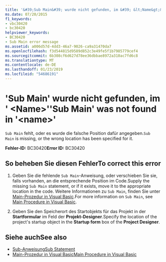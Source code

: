 ```yaml
---
title: '&#39;Sub Main&#39; wurde nicht gefunden, im &#39; &lt;Name&gt;&#39;'
ms.date: 07/20/2015
f1_keywords:
- vbc30420
- bc30420
helpviewer_keywords:
- BC30420
- Sub Main error message
ms.assetid: a006d57d-4dd3-46a7-9026-ca9a31470da7
ms.openlocfilehash: f3d544815d9589d852c3e49fe5f1b7985779cef4
ms.sourcegitcommit: 6b308cf6d627d78ee36dbbae8972a310ac7fd6c8
ms.translationtype: MT
ms.contentlocale: de-DE
ms.lasthandoff: 01/23/2019
ms.locfileid: "54686191"
---
```

# <a name="39sub-main39-was-not-found-in-39ltnamegt39"></a><span data-ttu-id="076ad-102">&#39;Sub Main&#39; wurde nicht gefunden, im &#39; &lt;Name&gt;&#39;</span><span class="sxs-lookup"><span data-stu-id="076ad-102">&#39;Sub Main&#39; was not found in &#39;&lt;name&gt;&#39;</span></span>
<span data-ttu-id="076ad-103">`Sub Main` fehlt, oder es wurde die falsche Position dafür angegeben.</span><span class="sxs-lookup"><span data-stu-id="076ad-103">`Sub Main` is missing, or the wrong location has been specified for it.</span></span>  
  
 <span data-ttu-id="076ad-104">**Fehler-ID:** BC30420</span><span class="sxs-lookup"><span data-stu-id="076ad-104">**Error ID:** BC30420</span></span>  
  
## <a name="to-correct-this-error"></a><span data-ttu-id="076ad-105">So beheben Sie diesen Fehler</span><span class="sxs-lookup"><span data-stu-id="076ad-105">To correct this error</span></span>  
  
1.  <span data-ttu-id="076ad-106">Geben Sie die fehlende `Sub Main`-Anweisung, oder verschieben Sie sie, falls vorhanden, an die entsprechende Position im Code.</span><span class="sxs-lookup"><span data-stu-id="076ad-106">Supply the missing `Sub Main` statement, or if it exists, move it to the appropriate location in the code.</span></span> <span data-ttu-id="076ad-107">Weitere Informationen zu `Sub Main`, finden Sie unter [Main-Prozedur in Visual Basic](../../../visual-basic/programming-guide/program-structure/main-procedure.md).</span><span class="sxs-lookup"><span data-stu-id="076ad-107">For more information on `Sub Main`, see [Main Procedure in Visual Basic](../../../visual-basic/programming-guide/program-structure/main-procedure.md).</span></span>  
  
2.  <span data-ttu-id="076ad-108">Geben Sie den Speicherort des Startobjekts für das Projekt in der **Startformular** im Feld der **Projekt-Designer**.</span><span class="sxs-lookup"><span data-stu-id="076ad-108">Specify the location of the project's startup object in the **Startup form** box of the **Project Designer**.</span></span>  
  
## <a name="see-also"></a><span data-ttu-id="076ad-109">Siehe auch</span><span class="sxs-lookup"><span data-stu-id="076ad-109">See also</span></span>
- [<span data-ttu-id="076ad-110">Sub-Anweisung</span><span class="sxs-lookup"><span data-stu-id="076ad-110">Sub Statement</span></span>](../../../visual-basic/language-reference/statements/sub-statement.md)
- [<span data-ttu-id="076ad-111">Main-Prozedur in Visual Basic</span><span class="sxs-lookup"><span data-stu-id="076ad-111">Main Procedure in Visual Basic</span></span>](../../../visual-basic/programming-guide/program-structure/main-procedure.md)
